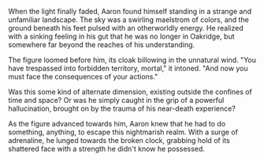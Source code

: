 When the light finally faded, Aaron found himself standing in a strange and unfamiliar landscape. The sky was a swirling maelstrom of colors, and the ground beneath his feet pulsed with an otherworldly energy. He realized with a sinking feeling in his gut that he was no longer in Oakridge, but somewhere far beyond the reaches of his understanding.

The figure loomed before him, its cloak billowing in the unnatural wind. "You have trespassed into forbidden territory, mortal," it intoned. "And now you must face the consequences of your actions."

 Was this some kind of alternate dimension, existing outside the confines of time and space? Or was he simply caught in the grip of a powerful hallucination, brought on by the trauma of his near-death experience?

As the figure advanced towards him, Aaron knew that he had to do something, anything, to escape this nightmarish realm. With a surge of adrenaline, he lunged towards the broken clock, grabbing hold of its shattered face with a strength he didn't know he possessed.